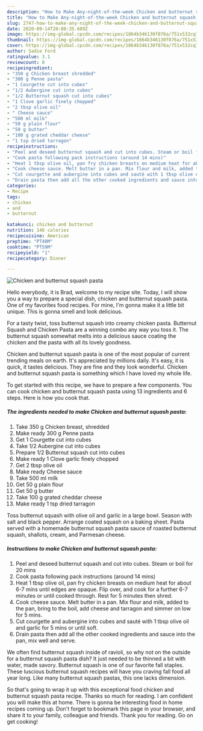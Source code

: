 ```yaml
---
description: "How to Make Any-night-of-the-week Chicken and butternut squash pasta"
title: "How to Make Any-night-of-the-week Chicken and butternut squash pasta"
slug: 2747-how-to-make-any-night-of-the-week-chicken-and-butternut-squash-pasta
date: 2020-09-14T20:08:35.689Z
image: https://img-global.cpcdn.com/recipes/1864b346130f876a/751x532cq70/chicken-and-butternut-squash-pasta-recipe-main-photo.jpg
thumbnail: https://img-global.cpcdn.com/recipes/1864b346130f876a/751x532cq70/chicken-and-butternut-squash-pasta-recipe-main-photo.jpg
cover: https://img-global.cpcdn.com/recipes/1864b346130f876a/751x532cq70/chicken-and-butternut-squash-pasta-recipe-main-photo.jpg
author: Sadie Ford
ratingvalue: 3.1
reviewcount: 8
recipeingredient:
- "350 g Chicken breast shredded"
- "300 g Penne pasta"
- "1 Courgette cut into cubes"
- "1/2 Aubergine cut into cubes"
- "1/2 Butternut squash cut into cubes"
- "1 Clove garlic finely chopped"
- "2 tbsp olive oil"
- " Cheese sauce"
- "500 ml milk"
- "50 g plain flour"
- "50 g butter"
- "100 g grated cheddar cheese"
- "1 tsp dried tarragon"
recipeinstructions:
- "Peel and deseed butternut squash and cut into cubes. Steam or boil for 20 mins"
- "Cook pasta following pack instructions (around 14 mins)"
- "Heat 1 tbsp olive oil, pan fry chicken breasts on medium heat for about 6-7 mins until edges are opaque. Flip over, and cook for a further 6-7 minutes or until cooked through. Rest for 5 minutes then shred."
- "Cook cheese sauce. Melt butter in a pan. Mix flour and milk, added to the pan, bring to the boil, add cheese and tarragon and simmer on low for 5 mins."
- "Cut courgette and aubergine into cubes and sauté with 1 tbsp olive oil and garlic for 5 mins or until soft."
- "Drain pasta then add all the other cooked ingredients and sauce into the pan, mix well and serve."
categories:
- Recipe
tags:
- chicken
- and
- butternut

katakunci: chicken and butternut 
nutrition: 146 calories
recipecuisine: American
preptime: "PT40M"
cooktime: "PT59M"
recipeyield: "1"
recipecategory: Dinner

---
```



![Chicken and butternut squash pasta](https://img-global.cpcdn.com/recipes/1864b346130f876a/751x532cq70/chicken-and-butternut-squash-pasta-recipe-main-photo.jpg)

Hello everybody, it is Brad, welcome to my recipe site. Today, I will show you a way to prepare a special dish, chicken and butternut squash pasta. One of my favorites food recipes. For mine, I'm gonna make it a little bit unique. This is gonna smell and look delicious.

For a tasty twist, toss butternut squash into creamy chicken pasta. Butternut Squash and Chicken Pasta are a winning combo any way you toss it. The butternut squash somewhat melts into a delicious sauce coating the chicken and the pasta with all its lovely goodness.

Chicken and butternut squash pasta is one of the most popular of current trending meals on earth. It's appreciated by millions daily. It's easy, it is quick, it tastes delicious. They are fine and they look wonderful. Chicken and butternut squash pasta is something which I have loved my whole life.


To get started with this recipe, we have to prepare a few components. You can cook chicken and butternut squash pasta using 13 ingredients and 6 steps. Here is how you cook that.

<!--inarticleads1-->

##### The ingredients needed to make Chicken and butternut squash pasta:

1. Take 350 g Chicken breast, shredded
1. Make ready 300 g Penne pasta
1. Get 1 Courgette cut into cubes
1. Take 1/2 Aubergine cut into cubes
1. Prepare 1/2 Butternut squash cut into cubes
1. Make ready 1 Clove garlic finely chopped
1. Get 2 tbsp olive oil
1. Make ready  Cheese sauce
1. Take 500 ml milk
1. Get 50 g plain flour
1. Get 50 g butter
1. Take 100 g grated cheddar cheese
1. Make ready 1 tsp dried tarragon


Toss butternut squash with olive oil and garlic in a large bowl. Season with salt and black pepper. Arrange coated squash on a baking sheet. Pasta served with a homemade butternut squash pasta sauce of roasted butternut squash, shallots, cream, and Parmesan cheese. 

<!--inarticleads2-->

##### Instructions to make Chicken and butternut squash pasta:

1. Peel and deseed butternut squash and cut into cubes. Steam or boil for 20 mins
1. Cook pasta following pack instructions (around 14 mins)
1. Heat 1 tbsp olive oil, pan fry chicken breasts on medium heat for about 6-7 mins until edges are opaque. Flip over, and cook for a further 6-7 minutes or until cooked through. Rest for 5 minutes then shred.
1. Cook cheese sauce. Melt butter in a pan. Mix flour and milk, added to the pan, bring to the boil, add cheese and tarragon and simmer on low for 5 mins.
1. Cut courgette and aubergine into cubes and sauté with 1 tbsp olive oil and garlic for 5 mins or until soft.
1. Drain pasta then add all the other cooked ingredients and sauce into the pan, mix well and serve.


We often find butternut squash inside of ravioli, so why not on the outside for a butternut squash pasta dish? It just needed to be thinned a bit with water, made savory. Butternut squash is one of our favorite fall staples. These luscious butternut squash recipes will have you craving fall food all year long. Like many butternut squash pastas, this one lacks dimension. 

So that's going to wrap it up with this exceptional food chicken and butternut squash pasta recipe. Thanks so much for reading. I am confident you will make this at home. There is gonna be interesting food in home recipes coming up. Don't forget to bookmark this page in your browser, and share it to your family, colleague and friends. Thank you for reading. Go on get cooking!
